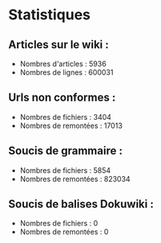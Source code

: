 # Statistiques

## Articles sur le wiki :

  * Nombres d'articles : 5936
  * Nombres de lignes : 600031

## Urls non conformes :

  * Nombres de fichiers : 3404
  * Nombres de remontées : 17013

## Soucis de grammaire :

  * Nombres de fichiers : 5854
  * Nombres de remontées : 823034

## Soucis de balises Dokuwiki :

  * Nombres de fichiers : 0
  * Nombres de remontées : 0

